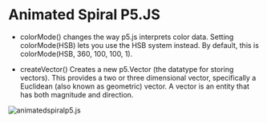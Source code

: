 # Animated Spiral P5.JS

- colorMode() changes the way p5.js interprets color data. Setting colorMode(HSB) lets you use the HSB system instead. By default, this is colorMode(HSB, 360, 100, 100, 1).

- createVector() Creates a new p5.Vector (the datatype for storing vectors). This provides a two or three dimensional vector, specifically a Euclidean (also known as geometric) vector. A vector is an entity that has both magnitude and direction.




![animatedspiralp5.js](assets/spiral.gif)